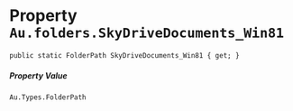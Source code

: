 # Property `Au.folders.SkyDriveDocuments_Win81`

```
public static FolderPath SkyDriveDocuments_Win81 { get; }
```

##### Property Value

`Au.Types.FolderPath`